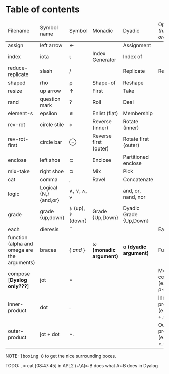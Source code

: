 <h1>Table of contents</h1>

<table>
  <thead>
    <tr>
      <td>Filename</td>
      <td>Symbol name</td>
      <td>Symbol</td>
      <td>Monadic</td>
      <td>Dyadic</td>
      <td>Operator <i>(higher-order)</i></td>
    </tr>
  </thead>
  <tbody>
    <tr>
      <td>assign</td>
      <td>left arrow</td>
      <td>←</td>
      <td></td>
      <td>Assignment</td>
      <td></td>
    </tr>
    <tr>
      <td>index</td>
      <td>iota</td>
      <td>⍳</td>
      <td>Index Generator</td>
      <td>Index of</td>
      <td></td>
    </tr>
    <tr>
      <td>reduce-replicate</td>
      <td>slash</td>
      <td>/</td>
      <td></td>
      <td>Replicate</td>
      <td>Reduce</td>
    </tr>
    <tr>
      <td>shaped</td>
      <td>rho</td>
      <td>⍴</td>
      <td>Shape-of</td>
      <td>Reshape</td>
      <td></td>
    </tr>
    <tr>
      <td>resize</td>
      <td>up arrow</td>
      <td>↑</td>
      <td>First</td>
      <td>Take</td>
      <td></td>
    </tr>
    <tr>
      <td>rand</td>
      <td>question mark</td>
      <td>?</td>
      <td>Roll</td>
      <td>Deal</td>
      <td></td>
    </tr>
    <tr>
      <td>element-s</td>
      <td>epsilon</td>
      <td>∊</td>
      <td>Enlist (flat)</td>
      <td>Membership</td>
      <td></td>
    </tr>
    <tr>
      <td>rev-rot</td>
      <td>circle stile</td>
      <td>⌽</td>
      <td>Reverse (inner)</td>
      <td>Rotate (inner)</td>
      <td></td>
    </tr>
    <tr>
      <td>rev-rot-first</td>
      <td>circle bar</td>
      <td>⊖</td>
      <td>Reverse first (outer)</td>
      <td>Rotate first (outer)</td>
      <td></td>
    </tr>
    <tr>
      <td>enclose</td>
      <td>left shoe</td>
      <td>⊂</td>
      <td>Enclose</td>
      <td>Partitioned enclose</td>
      <td></td>
    </tr>
    <tr>
      <td>mix-take</td>
      <td>right shoe</td>
      <td>⊃</td>
      <td>Mix</td>
      <td>Pick</td>
      <td></td>
    </tr>
    <tr>
      <td>cat</td>
      <td>comma</td>
      <td>,</td>
      <td>Ravel</td>
      <td>Concatenate</td>
      <td></td>
    </tr>
    <tr>
      <td>logic</td>
      <td>Logical {N,}{and,or}</td>
      <td>∧, ∨, ⍲, ⍱</td>
      <td></td>
      <td>and, or, nand, nor</td>
      <td></td>
    </tr>
    <tr>
      <td>grade</td>
      <td>grade {up,down}</td>
      <td>⍋ (up), ⍒ (down)</td>
      <td>Grade {Up,Down}</td>
      <td>Dyadic Grade {Up,Down}</td>
      <td></td>
    </tr>
    <tr>
      <td>each</td>
      <td>dieresis</td>
      <td>¨</td>
      <td></td>
      <td></td>
      <td>Each</td>
    </tr>
    <tr>
      <td>function (alpha and omega are the arguments)</td>
      <td>braces</td>
      <td>{ <i>and</i> }</td>
      <td>⍵ <b>(monadic argument)</b></td>
      <td>⍺ <b>(dyadic argument)</b></td>
      <td>Function</td>
    </tr>
    <tr>
      <td>compose [<b>Dyalog only???</b>]</td>
      <td>jot</td>
      <td>∘</td>
      <td></td>
      <td></td>
      <td>Monadic compose (e.g.: ⍴∘⍴)</td>
    </tr>
    <tr>
      <td>inner-product</td>
      <td>dot</td>
      <td>.</td>
      <td></td>
      <td></td>
      <td>Inner product (e.g.: +.×)</td>
    </tr>
    <tr>
      <td>outer-product</td>
      <td>jot + dot</td>
      <td>∘.</td>
      <td></td>
      <td></td>
      <td>Outer product (e.g.: ∘.+)</td>
    </tr>
  </tbody>
</table>

NOTE:
<kbd>]boxing 8</kbd> to get the nice surrounding boxes.

TODO:
, = cat
[08:47:45]  <klg> in APL2 (+\A)⊂B does what A⊂B does in Dyalog

